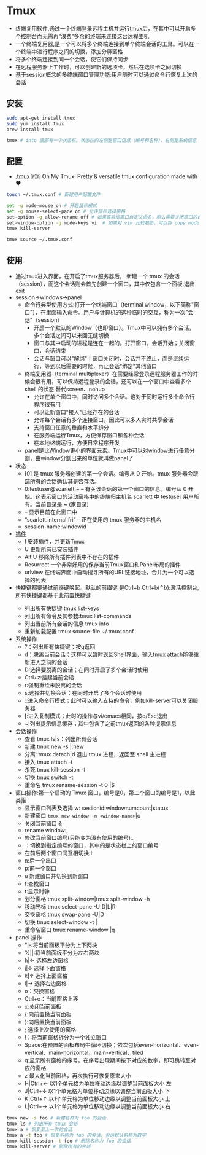 # Tmux

* 终端复用软件,通过一个终端登录远程主机并运行tmux后，在其中可以开启多个控制台而无需再“浪费”多余的终端来连接这台远程主机
* 一个终端复用器,是一个可以将多个终端连接到单个终端会话的工具。可以在一个终端中进行程序之间的切换，添加分屏窗格
* 将多个终端连接到同一个会话，使它们保持同步
* 在远程服务器上工作时，可以创建新的选项卡，然后在选项卡之间切换
* 基于session概念的多终端窗口管理功能:用户随时可以通过命令行恢复上次的会话

## 安装

```sh
sudo apt-get install tmux
sudo yum install tmux
brew install tmux

tmux # into 底部有一个状态栏。状态栏的左侧是窗口信息（编号和名称），右侧是系统信息
```

## 配置

* [.tmux](https://github.com/gpakosz/.tmux)  🇫🇷 Oh My Tmux! Pretty & versatile tmux configuration made with ❤️

```sh
touch ~/.tmux.conf # 新建用户配置文件

set -g mode-mouse on # 开启鼠标模式
set -g mouse-select-pane on # 允许鼠标选择窗格
set-option -g allow-rename off # 如果喜欢给窗口自定义命名，那么需要关闭窗口的自动命名
set-window-option -g mode-keys vi  # 如果对 vim 比较熟悉，可以将 copy mode 的快捷键换成 vi 模式
tmux kill-server

tmux source ~/.tmux.conf
```

## 使用

* 通过`tmux`进入界面，在开启了tmux服务器后， 新建一个 tmux 的会话（session），而这个会话则会首先创建一个窗口，其中仅包含一个面板.退出exit
* session->windows->panel
	- 命令行典型使用方式:打开一个终端窗口（terminal window，以下简称"窗口"），在里面输入命令。用户与计算机的这种临时的交互，称为一次"会话"（session）
		+ 开启一个默认的Window（也即窗口）。Tmux中可以拥有多个会话，多个会话之间可以来回无缝切换
    	+ 窗口与其中启动的进程是连在一起的。打开窗口，会话开始；关闭窗口，会话结束
    	+ 会话与窗口可以"解绑"：窗口关闭时，会话并不终止，而是继续运行，等到以后需要的时候，再让会话"绑定"其他窗口
	- 终端复用器（terminal multiplexer）在需要经常登录远程服务器工作的时候会很有用，可以保持远程登录的会话，还可以在一个窗口中查看多个 shell 的状态 替代screen、nohup
    	+ 允许在单个窗口中，同时访问多个会话。这对于同时运行多个命令行程序很有用
    	+ 可以让新窗口"接入"已经存在的会话
    	+ 允许每个会话有多个连接窗口，因此可以多人实时共享会话
    	+ 支持窗口任意的垂直和水平拆分
    	+ 在服务端运行Tmux，方便保存窗口和各种会话
    	+ 在本地终端运行，方便日常程序开发
    - panel是比Window更小的界面元素。Tmux中可以对window进行任意分割，由window分割出来的单位就叫做panel了
* 状态
	- [0] 是 tmux 服务器创建的第一个会话。编号从 0 开始。tmux 服务器会跟踪所有的会话确认其是否存活。
	- 0:testuser@scarlett:~ – 有关该会话的第一个窗口的信息。编号从 0 开始。这表示窗口的活动窗格中的终端归主机名 scarlett 中 testuser 用户所有。当前目录是 ~ (家目录)
	- – 显示目前在此窗口中
	- “scarlett.internal.fri” – 正在使用的 tmux 服务器的主机名
	- session-name:windowid
* [插件](https://github.com/tmux-plugins)
	- <prefix> I 安装插件，并更新Tmux
	- <prefix> U 更新所有已安装插件
	- <prefix> Alt U 移除所有插件列表中不存在的插件
	- Resurrect 一个非常好用的保存当前Tmux窗口和Panel布局的插件
	- urlview 在终端界面中自动搜寻所有的URL链接地址，合并为一个可以选择的列表
* 快捷键都要通过前缀键唤起。默认的前缀键 <prefix> 是Ctrl+b Ctrl+b(⌃b):激活控制台,所有快捷键都基于此前置快捷键
    - 列出所有快捷键 tmux list-keys
    - 列出所有命令及其参数:tmux list-commands
    - 列出当前所有会话的信息 tmux info
    - 重新加载配置 tmux source-file ~/.tmux.conf
* 系统操作
	- ?：列出所有快捷键；按q返回
	- d：脱离当前会话；这样可以暂时返回Shell界面，输入tmux attach能够重新进入之前的会话
	- D:选择要脱离的会话；在同时开启了多个会话时使用
	- Ctrl+z:挂起当前会话
	- r:强制重绘未脱离的会话
	- s:选择并切换会话；在同时开启了多个会话时使用
	- ::进入命令行模式；此时可以输入支持的命令，例如kill-server可以关闭服务器
	- [:进入复制模式；此时的操作与vi/emacs相同，按q/Esc退出
	- ~:列出提示信息缓存；其中包含了之前tmux返回的各种提示信息
* 会话操作
	- 查看 tmux ls|s：列出所有会话
    - 新建 tmux new -s <session-name>|:new
    - 分离: tmux detach|d 退出 tmux 进程，返回至 shell 主进程
    - 接入 tmux attach -t <session-name>
    - 杀死 tmux kill-session -t <session-name>
    - 切换 tmux switch -t <session-name>
    - 重命名 tmux rename-session -t 0 <new-name>|$
* 窗口操作:第一个启动的 Tmux 窗口，编号是0，第二个窗口的编号是1，以此类推
	- 显示窗口列表及选择 w: sesiionid:windownumcount|status
	- 新建窗口 `tmux new-window -n <window-name>`|c
	- 关闭当前窗口 &
	- rename window:,
	- 修改当前窗口编号(只能变为没有使用的编号):.
    - <number>：切换到指定编号的窗口，其中的<number>是状态栏上的窗口编号
	- 在前后两个窗口间互相切换:l
	- n:后一个串口
	- p:前一个窗口
	- u 新建窗口并切换到新窗口
	- f:查找窗口
	- t:显示时钟
	- 划分窗格 tmux split-window|tmux split-window -h
    - 移动光标 tmux select-pane -U|D|L|R
    - 交换窗格 tmux swap-pane -U|D
    - 切换 tmux select-window -t <window-number>|<window-name>
    - 重命名窗口  tmux rename-window <new-name>|q
* panel 操作
	- ”|-:将当前面板平分为上下两块
	- %||:将当前面板平分为左右两块
	- h|← 选择左边窗格
	- j|↓ 选择下面窗格
	- k|↑ 选择上面窗格
	- l|→ 选择右边窗格
    - o：交换窗格
    - Ctrl+o：当前窗格上移
	- x:关闭当前面板
	- {:向前置换当前面板
	- }:向后置换当前面板
	- ; 选择上次使用的窗格
    - !：将当前窗格拆分为一个独立窗口
	- Space:在预置的面板布局中循环切换；依次包括even-horizontal、even-vertical、main-horizontal、main-vertical、tiled
	- q:显示所有窗格的序号，在序号出现期间按下对应的数字，即可跳转至对应的窗格
	- z 最大化当前窗格，再次执行可恢复原来大小
	- H|Ctrl+← 以1个单元格为单位移动边缘以调整当前面板大小 左
	- J|Ctrl+↓ 以1个单元格为单位移动边缘以调整当前面板大小 下
	- K|Ctrl+↑ 以1个单元格为单位移动边缘以调整当前面板大小 上
	- L|Ctrl+→ 以1个单元格为单位移动边缘以调整当前面板大小 右

```sh
tmux new -s foo # 新建名称为 foo 的会话
tmux ls # 列出所有 tmux 会话
tmux a # 恢复至上一次的会话
tmux a -t foo # 恢复名称为 foo 的会话，会话默认名称为数字
tmux kill-session -t foo # 删除名称为 foo 的会话
tmux kill-server # 删除所有的会话
```
